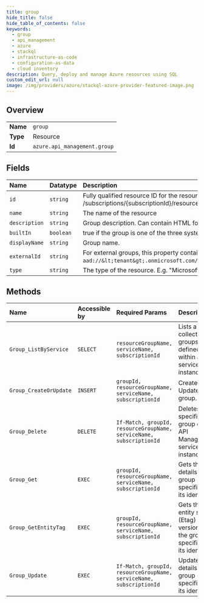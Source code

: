 ```yaml
---
title: group
hide_title: false
hide_table_of_contents: false
keywords:
  - group
  - api_management
  - azure    
  - stackql
  - infrastructure-as-code
  - configuration-as-data
  - cloud inventory
description: Query, deploy and manage Azure resources using SQL
custom_edit_url: null
image: /img/providers/azure/stackql-azure-provider-featured-image.png
---
```

  
    

## Overview
<table><tbody>
<tr><td><b>Name</b></td><td><code>group</code></td></tr>
<tr><td><b>Type</b></td><td>Resource</td></tr>
<tr><td><b>Id</b></td><td><code>azure.api_management.group</code></td></tr>
</tbody></table>

## Fields
| Name | Datatype | Description |
|:-----|:---------|:------------|
| `id` | `string` | Fully qualified resource ID for the resource. Ex - /subscriptions/&#123;subscriptionId&#125;/resourceGroups/&#123;resourceGroupName&#125;/providers/&#123;resourceProviderNamespace&#125;/&#123;resourceType&#125;/&#123;resourceName&#125; |
| `name` | `string` | The name of the resource |
| `description` | `string` | Group description. Can contain HTML formatting tags. |
| `builtIn` | `boolean` | true if the group is one of the three system groups (Administrators, Developers, or Guests); otherwise false. |
| `displayName` | `string` | Group name. |
| `externalId` | `string` | For external groups, this property contains the id of the group from the external identity provider, e.g. for Azure Active Directory `aad://&lt;tenant&gt;.onmicrosoft.com/groups/&lt;group object id&gt;`; otherwise the value is null. |
| `type` | `string` | The type of the resource. E.g. "Microsoft.Compute/virtualMachines" or "Microsoft.Storage/storageAccounts" |
## Methods
| Name | Accessible by | Required Params | Description |
|:-----|:--------------|:----------------|:------------|
| `Group_ListByService` | `SELECT` | `resourceGroupName, serviceName, subscriptionId` | Lists a collection of groups defined within a service instance. |
| `Group_CreateOrUpdate` | `INSERT` | `groupId, resourceGroupName, serviceName, subscriptionId` | Creates or Updates a group. |
| `Group_Delete` | `DELETE` | `If-Match, groupId, resourceGroupName, serviceName, subscriptionId` | Deletes specific group of the API Management service instance. |
| `Group_Get` | `EXEC` | `groupId, resourceGroupName, serviceName, subscriptionId` | Gets the details of the group specified by its identifier. |
| `Group_GetEntityTag` | `EXEC` | `groupId, resourceGroupName, serviceName, subscriptionId` | Gets the entity state (Etag) version of the group specified by its identifier. |
| `Group_Update` | `EXEC` | `If-Match, groupId, resourceGroupName, serviceName, subscriptionId` | Updates the details of the group specified by its identifier. |
